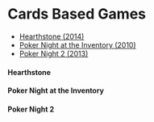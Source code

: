 # Cards Based Games

* [Hearthstone (2014)](#hearthstone)
* [Poker Night at the Inventory (2010)](#poker-night-at-the-inventory)
* [Poker Night 2 (2013)](#poker-night-2)

#### Hearthstone

#### Poker Night at the Inventory

#### Poker Night 2
